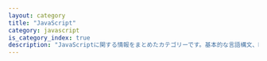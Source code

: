 ```yaml
---
layout: category
title: "JavaScript"
category: javascript
is_category_index: true
description: "JavaScriptに関する情報をまとめたカテゴリーです。基本的な言語構文、DOM操作、非同期処理、モジュールシステム、フレームワークの使い方、テスト、パフォーマンス改善、ES6以降の新機能など、フロントエンドやバックエンド開発に役立つトピックを幅広く取り扱っています。"
---
```

